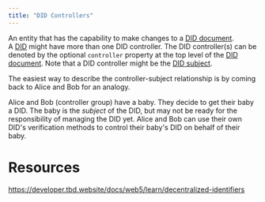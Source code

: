 ```yaml
---
title: "DID Controllers"
---
```

An entity that has the capability to make changes to a [DID document](https://www.w3.org/TR/did-core/#dfn-did-documents). A [DID](https://www.w3.org/TR/did-core/#dfn-decentralized-identifiers) might have more than one DID controller. The DID controller(s) can be denoted by the optional `controller` property at the top level of the [DID document](https://www.w3.org/TR/did-core/#dfn-did-documents). Note that a DID controller might be the [DID subject](https://www.w3.org/TR/did-core/#dfn-did-subjects).

The easiest way to describe the controller-subject relationship is by coming back to Alice and Bob for an analogy.

Alice and Bob (controller group) have a baby. They decide to get their baby a DID. The baby is the _subject_ of the DID, but may not be ready for the responsibility of managing the DID yet. Alice and Bob can use their own DID's verification methods to control their baby's DID on behalf of their baby.

# Resources

https://developer.tbd.website/docs/web5/learn/decentralized-identifiers
